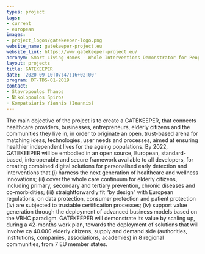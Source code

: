```yaml
---
types: project
tags:
- current
- european
images:
- project_logos/gatekeeper-logo.png
website_name: gatekeeper-project.eu
website_link: https://www.gatekeeper-project.eu/
acronym: Smart Living Homes - Whole Interventions Demonstrator for People at Health and Social Risks
layout: projects
title: GATEKEEPER
date: '2020-09-10T07:47:16+02:00'
program: DT-TDS-01-2019
contact: 
- Stavropoulos Thanos
- Nikolopoulos Spiros
- Kompatsiaris Yiannis (Ioannis)
---
```

<p>
The main objective of the project is to create a GATEKEEPER, that connects healthcare providers, businesses, entrepreneurs, elderly citizens and the communities they live in, in order to originate an open, trust-based arena for matching ideas, technologies, user needs and processes, aimed at ensuring healthier independent lives for the ageing populations. By 2022, GATEKEEPER will be embodied in an open source, European, standard-based, interoperable and secure framework available to all developers, for creating combined digital solutions for personalised early detection and interventions that (i) harness the next generation of healthcare and wellness innovations; (ii) cover the whole care continuum for elderly citizens, including primary, secondary and tertiary prevention, chronic diseases and co-morbidities; (iii) straightforwardly fit “by design” with European regulations, on data protection, consumer protection and patient protection (iv) are subjected to trustable certification processes; (iv) support value generation through the deployment of advanced business models based on the VBHC paradigm. GATEKEEPER will demonstrate its value by scaling up, during a 42-months work plan, towards the deployment of solutions that will involve ca 40.000 elderly citizens, supply and demand side (authorities, institutions, companies, associations, academies) in 8 regional communities, from 7 EU member states.
</p>
